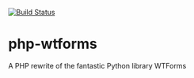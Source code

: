 [![Build Status](https://travis-ci.com/Deathnerd/php-wtforms.svg?token=1GQsJLQWStxVr9pnrGyw&branch=dev)](https://travis-ci.com/Deathnerd/php-wtforms)
# php-wtforms
A PHP rewrite of the fantastic Python library WTForms

